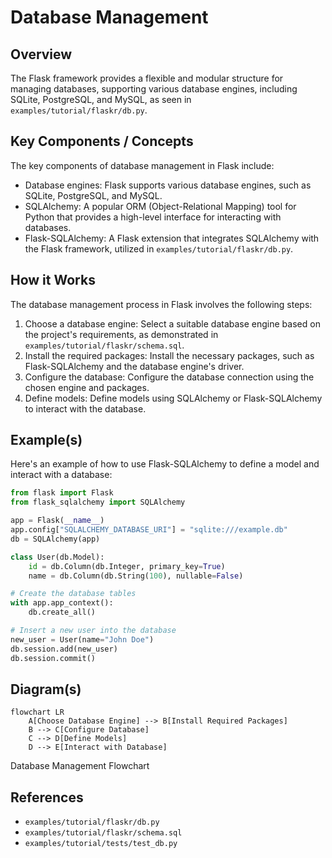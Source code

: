 # Database Management
## Overview
The Flask framework provides a flexible and modular structure for managing databases, supporting various database engines, including SQLite, PostgreSQL, and MySQL, as seen in `examples/tutorial/flaskr/db.py`.

## Key Components / Concepts
The key components of database management in Flask include:
* Database engines: Flask supports various database engines, such as SQLite, PostgreSQL, and MySQL.
* SQLAlchemy: A popular ORM (Object-Relational Mapping) tool for Python that provides a high-level interface for interacting with databases.
* Flask-SQLAlchemy: A Flask extension that integrates SQLAlchemy with the Flask framework, utilized in `examples/tutorial/flaskr/db.py`.

## How it Works
The database management process in Flask involves the following steps:
1. Choose a database engine: Select a suitable database engine based on the project's requirements, as demonstrated in `examples/tutorial/flaskr/schema.sql`.
2. Install the required packages: Install the necessary packages, such as Flask-SQLAlchemy and the database engine's driver.
3. Configure the database: Configure the database connection using the chosen engine and packages.
4. Define models: Define models using SQLAlchemy or Flask-SQLAlchemy to interact with the database.

## Example(s)
Here's an example of how to use Flask-SQLAlchemy to define a model and interact with a database:
```python
from flask import Flask
from flask_sqlalchemy import SQLAlchemy

app = Flask(__name__)
app.config["SQLALCHEMY_DATABASE_URI"] = "sqlite:///example.db"
db = SQLAlchemy(app)

class User(db.Model):
    id = db.Column(db.Integer, primary_key=True)
    name = db.Column(db.String(100), nullable=False)

# Create the database tables
with app.app_context():
    db.create_all()

# Insert a new user into the database
new_user = User(name="John Doe")
db.session.add(new_user)
db.session.commit()
```

## Diagram(s)
```mermaid
flowchart LR
    A[Choose Database Engine] --> B[Install Required Packages]
    B --> C[Configure Database]
    C --> D[Define Models]
    D --> E[Interact with Database]
```
Database Management Flowchart

## References
* `examples/tutorial/flaskr/db.py`
* `examples/tutorial/flaskr/schema.sql`
* `examples/tutorial/tests/test_db.py`